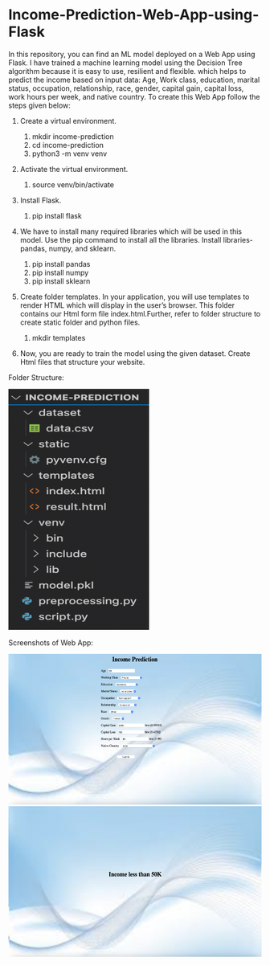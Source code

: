 # Income-Prediction-Web-App-using-Flask

In this repository, you can find an ML model deployed on a Web App using Flask. I have trained a machine learning model using the Decision Tree algorithm because it is easy to use, resilient and flexible. which helps to predict the income based on input data:
Age, Work class, education, marital status, occupation, relationship, race, gender, capital gain, capital loss, work hours per week, and native country.
To create this Web App follow the steps given below:
 

1. Create a virtual environment.
    1. mkdir income-prediction
    2. cd income-prediction
    3. python3 -m venv venv

2. Activate the virtual environment.
    1. source venv/bin/activate
    
3. Install Flask.
    1. pip install flask
    
4. We have to install many required libraries which will be used in this model. Use the pip command to install all the libraries. Install libraries- pandas, numpy, and sklearn.
    1. pip install pandas
    2. pip install numpy
    3. pip install sklearn
    
5. Create folder templates. In your application, you will use templates to render HTML which will display in the user’s browser. This folder contains our Html form file index.html.Further, refer to folder structure to create static folder and python files.
    1. mkdir templates

6. Now, you are ready to train the model using the given dataset. Create Html files that structure your website.

Folder Structure:


<img src="images4readme/Folder Structure.png" width="280" height="480">






Screenshots of Web App:


<img src="images4readme/Web App img 1.png" width="600" height="300">





<img src="images4readme/Web App img2.png" width="600" height="300">



